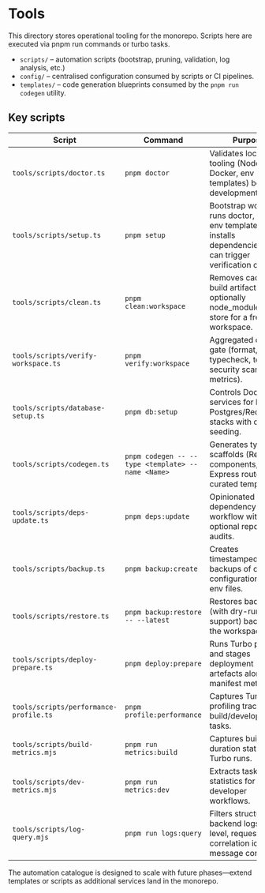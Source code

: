 # Tools

This directory stores operational tooling for the monorepo. Scripts here are executed via pnpm run commands or turbo tasks.

- `scripts/` – automation scripts (bootstrap, pruning, validation, log analysis, etc.)
- `config/` – centralised configuration consumed by scripts or CI pipelines.
- `templates/` – code generation blueprints consumed by the `pnpm run codegen` utility.

## Key scripts

| Script                                 | Command                                           | Purpose                                                                                                            |
| -------------------------------------- | ------------------------------------------------- | ------------------------------------------------------------------------------------------------------------------ |
| `tools/scripts/doctor.ts`              | `pnpm doctor`                                     | Validates local tooling (Node, pnpm, Docker, env templates) before development.                                    |
| `tools/scripts/setup.ts`               | `pnpm setup`                                      | Bootstrap workflow: runs doctor, copies env templates, installs dependencies, and can trigger verification checks. |
| `tools/scripts/clean.ts`               | `pnpm clean:workspace`                            | Removes caches, build artifacts, and optionally node_modules/pnpm store for a fresh workspace.                     |
| `tools/scripts/verify-workspace.ts`    | `pnpm verify:workspace`                           | Aggregated quality gate (format, lint, typecheck, tests, security scans, metrics).                                 |
| `tools/scripts/database-setup.ts`      | `pnpm db:setup`                                   | Controls Docker services for local Postgres/Redis stacks with optional seeding.                                    |
| `tools/scripts/codegen.ts`             | `pnpm codegen -- --type <template> --name <Name>` | Generates typed scaffolds (React components, Express routes) from curated templates.                               |
| `tools/scripts/deps-update.ts`         | `pnpm deps:update`                                | Opinionated dependency update workflow with optional reports and audits.                                           |
| `tools/scripts/backup.ts`              | `pnpm backup:create`                              | Creates timestamped backups of critical configuration and env files.                                               |
| `tools/scripts/restore.ts`             | `pnpm backup:restore -- --latest`                 | Restores backups (with dry-run support) back into the workspace.                                                   |
| `tools/scripts/deploy-prepare.ts`      | `pnpm deploy:prepare`                             | Runs Turbo prune and stages deployment artefacts alongside manifest metadata.                                      |
| `tools/scripts/performance-profile.ts` | `pnpm profile:performance`                        | Captures Turbo profiling traces for build/development tasks.                                                       |
| `tools/scripts/build-metrics.mjs`      | `pnpm run metrics:build`                          | Captures build duration stats from Turbo runs.                                                                     |
| `tools/scripts/dev-metrics.mjs`        | `pnpm run metrics:dev`                            | Extracts task graph statistics for developer workflows.                                                            |
| `tools/scripts/log-query.mjs`          | `pnpm run logs:query`                             | Filters structured backend logs by level, request correlation id, or message content.                              |

The automation catalogue is designed to scale with future phases—extend templates or scripts as additional services land in the monorepo.
